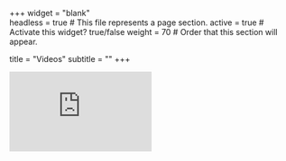 +++
widget = "blank"  
headless = true  # This file represents a page section.
active = true  # Activate this widget? true/false
weight = 70  # Order that this section will appear.

title = "Videos"
subtitle = ""
+++
 
<div style="float:left;width:auto;margin-right:14px;”>
  <iframe src="https://www.youtube.com/embed/2RJtDc5HjDQ" style="width: 50%; height: 50%;"> </iframe>
</div>

<div style="float:left;width:auto;”>
  <iframe src="https://www.youtube.com/embed/C9_jVWhoJW0" style="width: 50%; height: 50%;"> </iframe>
</div>

<div style="position: relative; padding-bottom: 56.25%; height: 0; overflow: hidden;">
  <iframe src="https://www.youtube.com/embed/1d8nbIJsIXI" style="position: absolute; top: 0; left: 0; width: 50%; height: 50%; border:0;" allowfullscreen title="YouTube Video"></iframe>
</div>

